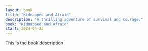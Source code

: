 ```yaml
---
layout: book
title: "Kidnapped and Afraid"
description: "A thrilling adventure of survival and courage."
book: "Kidnapped and Afraid"
start: 2024-04-23
---
```

This is the book description
